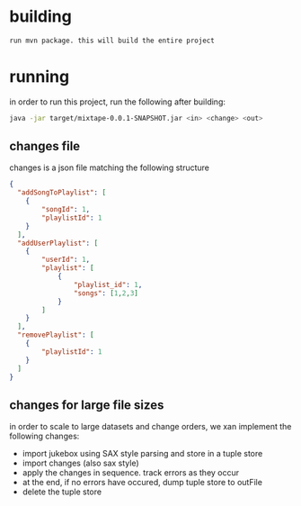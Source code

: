 
# building

```sh
run mvn package. this will build the entire project
```

# running

in order to run this project, run the following after building:

```sh
java -jar target/mixtape-0.0.1-SNAPSHOT.jar <in> <change> <out>
```

## changes file

changes is a json file matching the following structure
```json
{
  "addSongToPlaylist": [
    {
    	"songId": 1,
    	"playlistId": 1
    }
  ],
  "addUserPlaylist": [
    {
    	"userId": 1,
    	"playlist": [
    		{
    			"playlist_id": 1,
    			"songs": [1,2,3]
    		}
    	]
    }
  ],
  "removePlaylist": [
    {
    	"playlistId": 1
    }
  ]
}
```

## changes for large file sizes

in order to scale to large datasets and change orders, we xan implement
the following changes:


* import jukebox using SAX style parsing and store in a tuple store
* import changes (also sax style)
* apply the changes in sequence. track errors as they occur
* at the end, if no errors have occured, dump tuple store to outFile
* delete the tuple store


